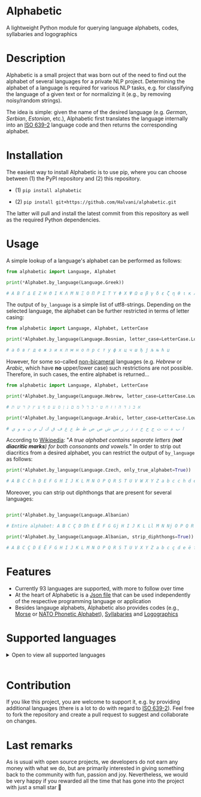 # Alphabetic
A lightweight Python module for querying language alphabets, codes, syllabaries and logographics

# Description
Alphabetic is a small project that was born out of the need to find out the alphabet of several languages for a private NLP project. Determining the alphabet of a language is required for various NLP tasks, e.g. for classifying the language of a given text or for normalizing it (e.g., by removing noisy/random strings). 

The idea is simple: given the name of the desired language (e.g. *German*, *Serbian*, *Estonian*, etc.), Alphabetic first translates the language internally into an [ISO 639-2](https://www.loc.gov/standards/iso639-2/php/code_list.php) language code and then returns the corresponding alphabet. 

# Installation
The easiest way to install Alphabetic is to use pip, where you can choose between (1) the PyPI repository and (2) this repository. 

- (1) ```pip install alphabetic```

- (2) ```pip install git+https://github.com/Halvani/alphabetic.git```

The latter will pull and install the latest commit from this repository as well as the required Python dependencies. 

# Usage
A simple lookup of a language's alphabet can be performed as follows:
```python
from alphabetic import Language, Alphabet

print(*Alphabet.by_language(Language.Greek))

# Α Β Γ Δ Ε Ζ Η Θ Ι Κ Λ Μ Ν Ξ Ο Π Ρ Σ Τ Υ Φ Χ Ψ Ω α β γ δ ε ζ η θ ι κ λ μ ν ξ ο π ρ σ τ υ φ χ ψ ω
```

The output of  ```by_language``` is a simple list of utf8-strings. Depending on the selected language, the alphabet can be further restricted in terms of letter casing: 

```python
from alphabetic import Language, Alphabet, LetterCase 

print(*Alphabet.by_language(Language.Bosnian, letter_case=LetterCase.Lower))

# а б в г д е ж з и к л м н о п р с т у ф х ц ч ш ђ ј љ њ ћ џ
```
However, for some so-called [non-bicameral](https://www.liquidbubble.co.uk/blog/the-comprehensive-guide-to-typography-jargon-for-designers/) languages (e.g. *Hebrew* or *Arabic*, which have **no** upper/lower case) such restrictions are not possible. Therefore, in such cases, the entire alphabet is returned...

```python
from alphabetic import Language, Alphabet, LetterCase 

print(*Alphabet.by_language(Language.Hebrew, letter_case=LetterCase.Lower))

# א ב ג ד ה ו ז ח ט י כ ך ל מ ם נ ן ס ע פ ף צ ץ ק ר ש ת

print(*Alphabet.by_language(Language.Arabic, letter_case=LetterCase.Lower))

# ا ب ة ت ث ج ح خ د ذ ر ز س ش ص ض ط ظ ع غ ف ق ك ل م ن ه و ي
```

According to [Wikipedia](https://en.wikipedia.org/wiki/List_of_writing_systems#Syllabaries): 
"*A true alphabet contains separate letters (**not diacritic marks**) for both consonants and vowels.*" In order to strip out diacritics from a desired alphabet, you can restrict the output of ```by_language``` as follows:
```python
print(*Alphabet.by_language(Language.Czech, only_true_alphabet=True))

# A B C C h D E F G H I J K L M N O P Q R S T U V W X Y Z a b c c h d e f g h i j k l m n o p q r s t u v w x y z
```

Moreover, you can strip out diphthongs that are present for several languages:
```python

print(*Alphabet.by_language(Language.Albanian)

# Entire alphabet: A B C Ç D Dh E Ë F G Gj H I J K L Ll M N Nj O P Q R Rr S Sh T Th U V X Xh Y Z Zh a b c ç d dh e ë f g gj h i j k l ll m n nj o p q r rr s sh t th u v x xh y z zh

print(*Alphabet.by_language(Language.Albanian, strip_diphthongs=True))

# A B C Ç D E Ë F G H I J K L M N O P Q R S T U V X Y Z a b c ç d e ë f g h i j k l m n o p q r s t u v x y z
```

# Features
- Currently 93 languages are supported, with more to follow over time
- At the heart of Alphabetic is a [Json file](https://github.com/Halvani/alphabetic/blob/main/alphabetic/data/language_data.json) that can be used independently of the respective programming language or application
- Besides langauge alphabets, Alphabetic also provides codes (e.g., [Morse](https://en.wikipedia.org/wiki/Morse_code) or [NATO Phonetic Alphabet](https://en.wikipedia.org/wiki/NATO_phonetic_alphabet)), [Syllabaries](https://en.wikipedia.org/wiki/Syllabary) and [Logographics](https://en.wikipedia.org/wiki/Logogram)


# Supported languages
<details><summary>Open to view all supported languages</summary>

|Language|ISO 639-2 code|
|---|---|
|Afrikaans|afr|
|Albanian|sqi|
|Amharic|amh|
|Arabic|ara|
|Assamese|asm|
|Bambara|bam|
|Bashkir|bak|
|Basque|baq|
|Belarusian|bel|
|Boko|bqc|
|Bosnian|bos|
|Bulgarian|bul|
|Buryat|bua|
|Catalan|cat|
|Chechen|che|
|Cherokee|chr|
|Chukchi|ckt|
|Corsican|cos|
|Croatian|hrv|
|Czech|ces|
|Danish|dan|
|Dungan|dng|
|Dutch|nld|
|English|eng|
|Esperanto|epo|
|Estonian|est|
|Finnish|fin|
|French|fra|
|Georgian|kat|
|German|deu|
|Greek|gre|
|Hawaiian|haw|
|Hebrew|heb|
|Hindi|hin|
|Icelandic|isl|
|Indonesian|ind|
|Italian|ita|
|Javanese|jav|
|Kashubian|csb|
|Kazakh|kaz|
|Kirghiz|kir|
|Korean|kor|
|Kumyk|kum|
|Kurmanji|kmr|
|Latin|lat|
|Latvian|lav|
|Lezghian|lez|
|Lithuanian|lit|
|Macedonian|mkd|
|Malay|may|
|Maltese|mlt|
|Maori|mao|
|Mari|chm|
|Moldovan|rum|
|Mongolian|mon|
|Mru|mro|
|Nepali|nep|
|Norwegian|nor|
|Occitan|oci|
|Pashto|pus|
|Persian|per|
|Polish|pol|
|Portuguese|por|
|Punjabi|pan|
|Quechua|que|
|Rohingya|rhg|
|Russian|rus|
|Samoan|smo|
|Sango|sag|
|Sanskrit|san|
|Serbian|srp|
|Slovak|slo|
|Slovenian|slv|
|Somali|som|
|Sorani|ckb|
|Spanish|spa|
|Sundanese|sun|
|Swedish|swe|
|Tajik|tgk|
|Tatar|tat|
|Turkish|tur|
|Turkmen|tuk|
|Tuvan|tyv|
|Twi|twi|
|Ukrainian|ukr|
|Uzbek|uzb|
|Venda|ven|
|Volapük|vol|
|Welsh|wel|
|Wolof|wol|
|Yakut|sah|
|Yiddish|yid|
|Zulu|zul|

</details>
<br>

# Contribution
If you like this project, you are welcome to support it, e.g. by providing additional languages  (there is a lot to do with regard to [ISO 639-2](https://www.loc.gov/standards/iso639-2/php/code_list.php)). Feel free to fork the repository and create a pull request to suggest and collaborate on changes.

# Last remarks
As is usual with open source projects, we developers do not earn any money with what we do, but are primarily interested in giving something back to the community with fun, passion and joy. Nevertheless, we would be very happy if you rewarded all the time that has gone into the project with just a small star 🤗 



